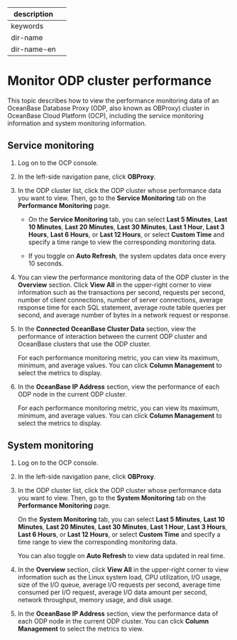 |description||
|---|---|
|keywords||
|dir-name||
|dir-name-en||

# Monitor ODP cluster performance

This topic describes how to view the performance monitoring data of an OceanBase Database Proxy (ODP, also known as OBProxy) cluster in OceanBase Cloud Platform (OCP), including the service monitoring information and system monitoring information.

## Service monitoring

1. Log on to the OCP console.

2. In the left-side navigation pane, click **OBProxy**.

3. In the ODP cluster list, click the ODP cluster whose performance data you want to view. Then, go to the **Service Monitoring** tab on the **Performance Monitoring** page.

   * On the **Service Monitoring** tab, you can select **Last 5 Minutes**, **Last 10 Minutes**, **Last 20 Minutes**, **Last 30 Minutes**, **Last 1 Hour**, **Last 3 Hours**, **Last 6 Hours**, or **Last 12 Hours**, or select **Custom Time** and specify a time range to view the corresponding monitoring data.

      <!-- ![image.png](https://obbusiness-private.oss-cn-shanghai.aliyuncs.com/doc/img/observer-enterprise/V4.1.0/user-guide/odp-management/performance-aoto-refresh.png) -->

   * If you toggle on **Auto Refresh**, the system updates data once every 10 seconds.

4. You can view the performance monitoring data of the ODP cluster in the **Overview** section. Click **View All** in the upper-right corner to view information such as the transactions per second, requests per second, number of client connections, number of server connections, average response time for each SQL statement, average route table queries per second, and average number of bytes in a network request or response.

   <!-- ![image.png](https://obbusiness-private.oss-cn-shanghai.aliyuncs.com/doc/img/ocp/401/%E6%95%B0%E6%8D%AE%E6%80%BB%E8%A7%881.png) -->

5. In the **Connected OceanBase Cluster Data** section, view the performance of interaction between the current ODP cluster and OceanBase clusters that use the ODP cluster.

   For each performance monitoring metric, you can view its maximum, minimum, and average values. You can click **Column Management** to select the metrics to display.

6. In the **OceanBase IP Address** section, view the performance of each ODP node in the current ODP cluster.

   For each performance monitoring metric, you can view its maximum, minimum, and average values. You can click **Column Management** to select the metrics to display.

## System monitoring

1. Log on to the OCP console.

2. In the left-side navigation pane, click **OBProxy**.

3. In the ODP cluster list, click the ODP cluster whose performance data you want to view. Then, go to the **System Monitoring** tab on the **Performance Monitoring** page.

   On the **System Monitoring** tab, you can select **Last 5 Minutes**, **Last 10 Minutes**, **Last 20 Minutes**, **Last 30 Minutes**, **Last 1 Hour**, **Last 3 Hours**, **Last 6 Hours**, or **Last 12 Hours**, or select **Custom Time** and specify a time range to view the corresponding monitoring data.

   <!-- ![image.png](https://obbusiness-private.oss-cn-shanghai.aliyuncs.com/doc/img/observer-enterprise/V4.1.0/user-guide/odp-management/performance-aoto-refresh.png) -->

   You can also toggle on **Auto Refresh** to view data updated in real time.

4. In the **Overview** section, click **View All** in the upper-right corner to view information such as the Linux system load, CPU utilization, I/O usage, size of the I/O queue, average I/O requests per second, average time consumed per I/O request, average I/O data amount per second, network throughput, memory usage, and disk usage.

   <!-- ![image.png](https://obbusiness-private.oss-cn-shanghai.aliyuncs.com/doc/img/observer-enterprise/V4.1.0/user-guide/odp-management/system-monitor.png) -->

5. In the **OceanBase IP Address** section, view the performance data of each ODP node in the current ODP cluster. You can click **Column Management** to select the metrics to view.

   <!-- ![014](https://obbusiness-private.oss-cn-shanghai.aliyuncs.com/doc/img/ocp/401/obproxyIP%E6%95%B0%E6%8D%AE-1-1.png) -->
